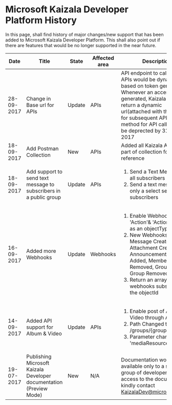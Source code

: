 # Microsoft Kaizala Developer Platform History

In this page, shall find history of major changes/new support that has been added to Microsoft Kaizala Developer Platform. This shall also point out if there are features that would be no longer supported in the near future.

| Date | Title | State | Affected area | Description | Applicable Date | Links|
|-------------|-------|-------|---------------|---------------------------|------------------|--------------|
|28-09-2017| Change in Base url for APIs | Update | APIs | API endpoint to call Kaizala APIs would be dynamic, based on token generation. Whenever an access token is generated, Kaizala API would return a dynamic url(attached with the token) for subsequent API calls. Old method for API calls would be deprected by 31-12-2017 | 31-12-2017 | [Endpoint url Generation](https://docs.microsoft.com/en-in/kaizala/connectors/api)|
|18-09-2017| Add Postman Collection | New | APIs | Added all Kaizala APIs as a part of collection for API reference | 18-09-2017 | [Postman Collection](https://docs.microsoft.com/en-in/kaizala/connectors/api)|
|18-09-2017| Add support to send text message to subscribers in a public group | Update | APIs | <ol><li> Send a Text Message to all subscribers</li> <li>Send a text message to only a select set of subscribers </li></ol>| 18-09-2017 | [Send Message to Subscribers](https://docs.microsoft.com/en-in/kaizala/connectors/messages)|
|16-09-2017| Added more Webhooks | Update |Webhooks |<ol><li> Enable Webhooks on 'Action'& 'ActionPackage' as an objectType </li> <li>New Webhooks - Text Message Created, Attachment Created, Announcement, Member Added, Member Removed, Group Added, Group Removed </li><li>Return an array of webhooks subscribed on the objectId</li> </ol>| 16-09-2017| [WebHooks](https://docs.microsoft.com/en-in/kaizala/connectors/subscribers)|
|14-09-2017| Added API support for Album & Video | Update |APIs |<ol><li> Enable post of Album & Video through API</li> <li>Path Changed to /groups/{groupId}/actions </li><li>Parameter changed to 'mediaResource'</li> </ol>| 14-09-2017| [Post Media](https://docs.microsoft.com/en-in/kaizala/connectors/media)|
|19-07-2017| Publishing Microsoft Kaizala Developer documentation (Preview Mode)| New |N/A | Documentation would be available only to a select group of developers. To gain access to the documentation, kindly contact KaizalaDev@microsoft.com| 19-07-2017 | [Dev Documentation](https://docs.microsoft.com/en-in/kaizala/) |

